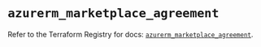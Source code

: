 # `azurerm_marketplace_agreement`

Refer to the Terraform Registry for docs: [`azurerm_marketplace_agreement`](https://registry.terraform.io/providers/hashicorp/azurerm/3.92.0/docs/resources/marketplace_agreement).
